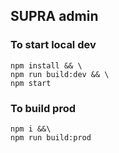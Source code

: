 ## SUPRA admin

### To start local dev
```
npm install && \
npm run build:dev && \
npm start 
```

### To build prod
```
npm i &&\
npm run build:prod
```
